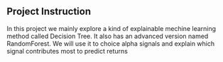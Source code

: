 ## Project Instruction
In this project we mainly explore a kind of explainable mechine learning method called Decision Tree. It also has an advanced version named RandomForest. We will use it to choice alpha signals and explain which signal contributes most to predict returns
